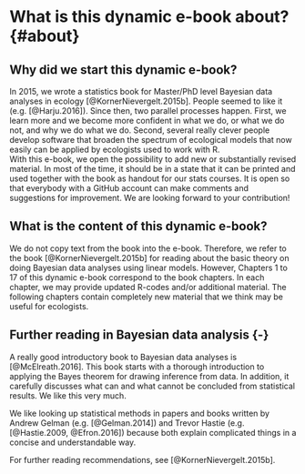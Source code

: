 
# What is this dynamic e-book about? {#about}


## Why did we start this dynamic e-book?
In 2015, we wrote a statistics book for Master/PhD level Bayesian data analyses in ecology [@KornerNievergelt.2015b]. People seemed to like it (e.g. [@Harju.2016]). Since then, two parallel processes happen. First, we learn more and we become more confident in what we do, or what we do not, and why we do what we do. Second, several really clever people develop software that broaden the spectrum of ecological models that now easily can be applied by ecologists used to work with R.  
With this e-book, we open the possibility to add new or substantially revised material. In most of the time, it should be in a state that it can be printed and used together with the book as handout for our stats courses. 
It is open so that everybody with a GitHub account can make comments and suggestions for improvement. We are looking forward to your contribution!

## What is the content of this dynamic e-book?
We do not copy text from the book into the e-book. Therefore, we refer to the book [@KornerNievergelt.2015b] for reading about the basic theory on doing Bayesian data analyses using linear models. However, Chapters 1 to 17 of this dynamic e-book correspond to the book chapters. In each chapter, we may provide updated R-codes and/or additional material. The following chapters contain completely new material that we think may be useful for ecologists. 


## Further reading in Bayesian data analysis  {-} 
A really good introductory book to Bayesian data analyses is [@McElreath.2016]. This book starts with a thorough introduction to applying the Bayes theorem for drawing inference from data. In addition, it carefully discusses what can and what cannot be concluded from statistical results. We like this very much.

We like looking up statistical methods in papers and books written by Andrew Gelman (e.g. [@Gelman.2014]) and Trevor Hastie (e.g. [@Hastie.2009, @Efron.2016]) because both explain complicated things in a concise and understandable way.  

For further reading recommendations, see [@KornerNievergelt.2015b].
